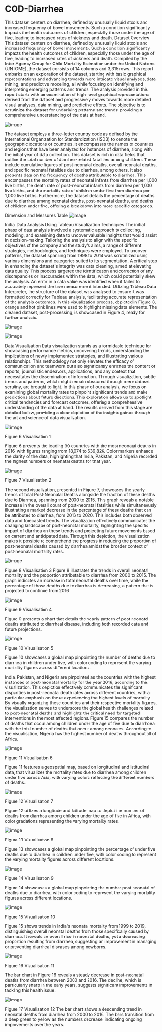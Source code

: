 # COD-Diarrhea
This dataset centers on diarrhea, defined by unusually liquid stools and increased frequency of bowel movements. Such a condition significantly impacts the health outcomes of children, especially those under the age of five, leading to increased rates of sickness and death.
Dataset Overview
This dataset centers on diarrhea, defined by unusually liquid stools and increased frequency of bowel movements. Such a condition significantly impacts the health outcomes of children, especially those under the age of five, leading to increased rates of sickness and death. Compiled by the Inter-Agency Group for Child Mortality Estimation under the United Nations (UN IGME), the dataset consists of 14 columns and 3,315 rows. This report embarks on an exploration of the dataset, starting with basic graphical representations and advancing towards more intricate visual analyses, data mining, and predictive modeling, all while focusing on identifying and interpreting emerging patterns and trends.
The analysis provided in this report starts with an examination of high-level graphical representations derived from the dataset and progressively moves towards more detailed visual analyses, data mining, and predictive efforts. The objective is to scrutinize the dataset for underlying patterns and trends, providing a comprehensive understanding of the data at hand.

![image](https://github.com/user-attachments/assets/cd3cfe07-f96a-4afa-bf65-5dbbb71e0711)

 

The dataset employs a three-letter country code as defined by the International Organization for Standardization (ISO3) to denote the geographic locations of countries. It encompasses the names of countries and regions that have been analyzed for instances of diarrhea, along with the initial year of data collection.
This dataset is rich in data fields that outline the total number of diarrhea-related fatalities among children. These include cumulative figures of post-neonatal deaths, overall neonatal deaths, and specific neonatal fatalities due to diarrhea, among others. It also presents data on the frequency of deaths attributable to diarrhea. This encompasses the mortality rates of neonatal infants from diarrhea per 1,000 live births, the death rate of post-neonatal infants from diarrhea per 1,000 live births, and the mortality rate of children under five from diarrhea per 1,000 live births.
Furthermore, the dataset details the percentage of deaths due to diarrhea among neonatal deaths, post-neonatal deaths, and deaths of children under five, offering a breakdown into more specific categories.

Dimension and Measures Table
![image](https://github.com/user-attachments/assets/b3700a23-0e8d-41f9-875f-f98e6eee5329)


Initial Data Analysis Using Tableau Visualization Techniques
The initial phase of data analysis involved a systematic approach to collecting, modeling, and examining data to uncover valuable insights that would assist in decision-making. Tailoring the analysis to align with the specific objectives of the company and the study's aims, a range of different strategies, methodologies, and techniques were employed. To uncover patterns, the dataset spanning from 1998 to 2014 was scrutinized using various dimensions and categories suited to its segmentation.
A critical step in enhancing the dataset's integrity was data cleaning, aimed at elevating data quality. This process targeted the identification and correction of any discrepancies or inaccuracies within the data, which could potentially skew the analysis. An error in a data value was identified when it failed to accurately represent the true measurement intended. Utilizing Tableau Data Interpreter, the structure of the dataset was analysed to ensure it was formatted correctly for Tableau analysis, facilitating accurate representation of the analysis outcomes. In this visualization process, depicted in Figure 3, orange and hot pink lines were used to highlight missing data elements. The cleaned dataset, post-processing, is showcased in Figure 4, ready for further analysis.


![image](https://github.com/user-attachments/assets/00eaedc8-9d74-4720-a973-749ad8296274)



![image](https://github.com/user-attachments/assets/5d72721e-6514-47dd-8711-8f46a9a82efc)


Data Visualisation
Data visualization stands as a formidable technique for showcasing performance metrics, uncovering trends, understanding the implications of newly implemented strategies, and illustrating various relationships. This methodology not only elevates the efficacy of communication and teamwork but also significantly enriches the content of reports, journalistic endeavors, applications, and any context that necessitates the dissemination of information. Through visualization, subtle trends and patterns, which might remain obscured through mere dataset scrutiny, are brought to light.
In this phase of our analysis, we focus on examining global mortality rates to pinpoint significant trends and make predictions about future directions. This exploration allows us to spotlight critical tendencies and forecast outcomes, offering a comprehensive understanding of the data at hand. The results derived from this stage are detailed below, providing a clear depiction of the insights gained through the art and science of data visualization.

![image](https://github.com/user-attachments/assets/6affc04d-a65d-4f07-954f-e55fd27da4bf)

Figure 6 Visualisation 1

Figure 6 presents the leading 30 countries with the most neonatal deaths in 2016, with figures ranging from 18,074 to 639,826. Color markers enhance the clarity of the data, highlighting that India, Pakistan, and Nigeria recorded the highest numbers of neonatal deaths for that year.

![image](https://github.com/user-attachments/assets/909ca510-d4e4-49e1-b2c7-2bd376394587)

 
Figure 7 Visualisation 2


The second visualization, presented in Figure 7, showcases the yearly trends of total Post-Neonatal Deaths alongside the fraction of these deaths due to Diarrhea, spanning from 2000 to 2015. This graph reveals a notable increase in the overall count of post-neonatal fatalities while simultaneously illustrating a marked decrease in the percentage of these deaths that can be attributed to diarrhea, from 2016 to 2020. This includes both observed data and forecasted trends. The visualization effectively communicates the changing landscape of post-neonatal mortality, highlighting the specific impact of diarrhea on these trends and projecting future movements based on current and anticipated data. Through this depiction, the visualization makes it possible to comprehend the progress in reducing the proportion of post-neonatal deaths caused by diarrhea amidst the broader context of post-neonatal mortality rates.

 ![image](https://github.com/user-attachments/assets/f28b0fd2-826d-413e-9f2c-80a8b487bd59)

Figure 8 Visualisation 3
Figure 8 illustrates the trends in overall neonatal mortality and the proportion attributable to diarrhea from 2000 to 2015. The graph indicates an increase in total neonatal deaths over time, while the percentage of those deaths due to diarrhea is decreasing, a pattern that is projected to continue from 2016

  ![image](https://github.com/user-attachments/assets/e72a31e4-2aef-44c3-b258-22b6fbfdf97c)

Figure 9 Visualisation 4

Figure 9 presents a chart that details the yearly pattern of post neonatal deaths attributed to diarrheal disease, including both recorded data and future projections.

 ![image](https://github.com/user-attachments/assets/201bc756-43fb-4bac-a101-7d8ab20ad8f3)

Figure 10 Visualisation 5


Figure 10 showcases a global map pinpointing the number of deaths due to diarrhea in children under five, with color coding to represent the varying mortality figures across different locations.

India, Pakistan, and Nigeria are pinpointed as the countries with the highest instances of post-neonatal mortality for the year 2016, according to this visualization. This depiction effectively communicates the significant disparities in post-neonatal death rates across different countries, with a particular emphasis on those experiencing the highest levels of mortality. By visually organizing these countries and their respective mortality figures, the visualization serves to underscore the global health challenges related to post-neonatal deaths and highlights the critical need for targeted interventions in the most affected regions.
Figure 15 compares the number of deaths that occur among children under the age of five due to diarrhoea with the total number of deaths that occur among neonates. According to the visualisation, Nigeria has the highest number of deaths throughout all of Africa.


 ![image](https://github.com/user-attachments/assets/b3075926-26a2-4031-b5fb-56b17bc87266)

Figure 11 Visualisation 6

Figure 11 features a geospatial map, based on longitudinal and latitudinal data, that visualizes the mortality rates due to diarrhea among children under five across Asia, with varying colors reflecting the different numbers of deaths..

 ![image](https://github.com/user-attachments/assets/7c459ebc-7979-496c-9a69-07a462529e21)

Figure 12 Visualisation 7
 


Figure 12 utilizes a longitude and latitude map to depict the number of deaths from diarrhea among children under the age of five in Africa, with color gradations representing the varying mortality rates.

 ![image](https://github.com/user-attachments/assets/7f3df26e-05cc-40ef-b4e4-e557bf3a60f7)

Figure 13 Visualisation 8

Figure 13 showcases a global map pinpointing the percentage of under five deaths due to diarrhea in children under five, with color coding to represent the varying mortality figures across different locations.

 ![image](https://github.com/user-attachments/assets/6d6b5135-6c54-41c6-bc20-a654e638c6e3)

Figure 14 Visualisation 9


Figure 14 showcases a global map pinpointing the number post neonatal of deaths due to diarrhea, with color coding to represent the varying mortality figures across different locations.

 ![image](https://github.com/user-attachments/assets/742c360c-ebeb-471b-8944-d6628d647076)

Figure 15 Visualisation 10


Figure 15 shows trends in India's neonatal mortality from 1999 to 2019, distinguishing overall neonatal deaths from those specifically caused by diarrhea. It reveals an overall rise in neonatal deaths, yet a decreasing proportion resulting from diarrhea, suggesting an improvement in managing or preventing diarrheal diseases among newborns. 

![image](https://github.com/user-attachments/assets/493be54b-ed30-4320-a37f-e1e925abc2a9)

Figure 16 Visualisation 11

The bar chart in Figure 16 reveals a steady decrease in post-neonatal deaths from diarrhea between 2000 and 2016. The decline, which is particularly sharp in the early years, suggests significant improvements in tackling this health issue.

![image](https://github.com/user-attachments/assets/9fcbda27-b471-4c18-aaef-5f0bb95bdb5b)

 
Figure 17 Visualisation 12
The bar chart shows a descending trend in neonatal deaths from diarrhea from 2000 to 2016. The bars transition from a deep green to yellow as the numbers decrease, indicating ongoing improvements over the years.



